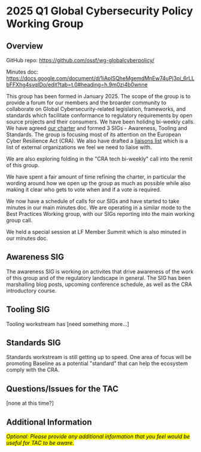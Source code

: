 # 2025 Q1 Global Cybersecurity Policy Working Group

## Overview

GitHub repo: https://github.com/ossf/wg-globalcyberpolicy/

Minutes doc: https://docs.google.com/document/d/1iAplSQheMgemdMnEw74uPj3oi_6rLLbFFXhg4svqIDo/edit?tab=t.0#heading=h.9m0zi4b0wnne 

This group has been formed in January 2025. The scope of the group is to provide a forum for our members and the broarder community to collaborate on Global Cybersecurity-related legislation, frameworks, and standards which facilitate conformance to regulatory requirements by open source projects and their consumers. We have been holidng bi-weekly calls. We have agreed [our charter](https://github.com/ossf/wg-globalcyberpolicy/blob/main/CHARTER.md) and formed 3 SIGs - Awareness, Tooling and Standards. The group is focusing most of its attention on the European Cyber Resilience Act (CRA). We also have drafted a [liaisons list](https://github.com/ossf/wg-globalcyberpolicy/blob/main/governance/external-liaisons.md) which is a list of external organizations we feel we need to liaise with.

We are also exploring folding in the "CRA tech bi-weekly" call into the remit of this group.

We have spent a fair amount of time refining the charter, in particular the wording around how we open up the group as much as possible while also making it clear who gets to vote when and if a vote is required.

We now have a schedule of calls for our SIGs and have started to take minutes in our main minutes doc. We are operating in a similar mode to the Best Practices Working group, with our SIGs reporting into the main working group call. 

We held a special session at LF Member Summit which is also minuted in our minutes doc.

## Awareness SIG

The awareness SIG is working on activites that drive awareness of the work of this group and of the regulatory landscape in general. The SIG has been marshalling blog posts, upcoming conference schedule, as well as the CRA introductory course.

## Tooling SIG

Tooling workstream has [need something more...]

## Standards SIG

Standards workstream is still getting up to speed. One area of focus will be promoting Baseline as a potential "standard" that can help the ecosystem comply with the CRA.

## Questions/Issues for the TAC

[none at this time?]

## Additional Information

<mark>_Optional: Please provide any additional information that you feel would be useful for TAC to be aware._
</mark>


